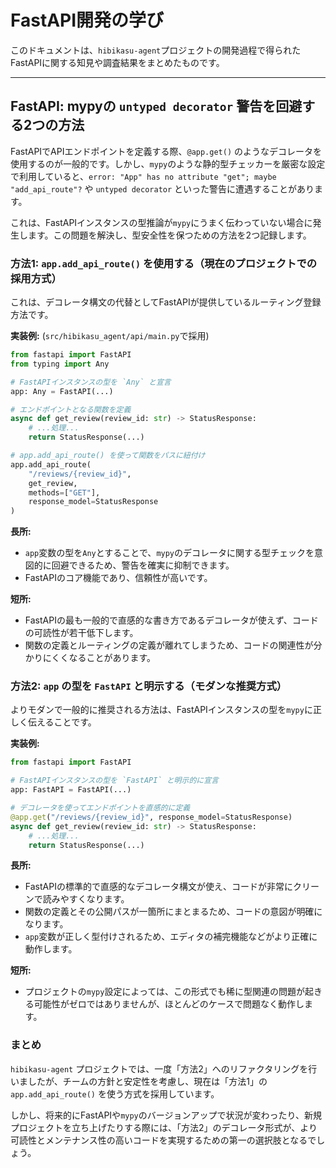 # FastAPI開発の学び

このドキュメントは、`hibikasu-agent`プロジェクトの開発過程で得られたFastAPIに関する知見や調査結果をまとめたものです。

---
## FastAPI: mypyの `untyped decorator` 警告を回避する2つの方法

FastAPIでAPIエンドポイントを定義する際、`@app.get()` のようなデコレータを使用するのが一般的です。しかし、`mypy`のような静的型チェッカーを厳密な設定で利用していると、`error: "App" has no attribute "get"; maybe "add_api_route"?` や `untyped decorator` といった警告に遭遇することがあります。

これは、FastAPIインスタンスの型推論が`mypy`にうまく伝わっていない場合に発生します。この問題を解決し、型安全性を保つための方法を2つ記録します。

### 方法1: `app.add_api_route()` を使用する（現在のプロジェクトでの採用方式）

これは、デコレータ構文の代替としてFastAPIが提供しているルーティング登録方法です。

**実装例:** (`src/hibikasu_agent/api/main.py`で採用)

```python
from fastapi import FastAPI
from typing import Any

# FastAPIインスタンスの型を `Any` と宣言
app: Any = FastAPI(...)

# エンドポイントとなる関数を定義
async def get_review(review_id: str) -> StatusResponse:
    # ...処理...
    return StatusResponse(...)

# app.add_api_route() を使って関数をパスに紐付け
app.add_api_route(
    "/reviews/{review_id}",
    get_review,
    methods=["GET"],
    response_model=StatusResponse
)
```

**長所:**
- `app`変数の型を`Any`とすることで、`mypy`のデコレータに関する型チェックを意図的に回避できるため、警告を確実に抑制できます。
- FastAPIのコア機能であり、信頼性が高いです。

**短所:**
- FastAPIの最も一般的で直感的な書き方であるデコレータが使えず、コードの可読性が若干低下します。
- 関数の定義とルーティングの定義が離れてしまうため、コードの関連性が分かりにくくなることがあります。

### 方法2: `app` の型を `FastAPI` と明示する（モダンな推奨方式）

よりモダンで一般的に推奨される方法は、FastAPIインスタンスの型を`mypy`に正しく伝えることです。

**実装例:**

```python
from fastapi import FastAPI

# FastAPIインスタンスの型を `FastAPI` と明示的に宣言
app: FastAPI = FastAPI(...)

# デコレータを使ってエンドポイントを直感的に定義
@app.get("/reviews/{review_id}", response_model=StatusResponse)
async def get_review(review_id: str) -> StatusResponse:
    # ...処理...
    return StatusResponse(...)
```

**長所:**
- FastAPIの標準的で直感的なデコレータ構文が使え、コードが非常にクリーンで読みやすくなります。
- 関数の定義とその公開パスが一箇所にまとまるため、コードの意図が明確になります。
- `app`変数が正しく型付けされるため、エディタの補完機能などがより正確に動作します。

**短所:**
- プロジェクトの`mypy`設定によっては、この形式でも稀に型関連の問題が起きる可能性がゼロではありませんが、ほとんどのケースで問題なく動作します。

### まとめ

`hibikasu-agent` プロジェクトでは、一度「方法2」へのリファクタリングを行いましたが、チームの方針と安定性を考慮し、現在は「方法1」の `app.add_api_route()` を使う方式を採用しています。

しかし、将来的にFastAPIや`mypy`のバージョンアップで状況が変わったり、新規プロジェクトを立ち上げたりする際には、「方法2」のデコレータ形式が、より可読性とメンテナンス性の高いコードを実現するための第一の選択肢となるでしょう。
